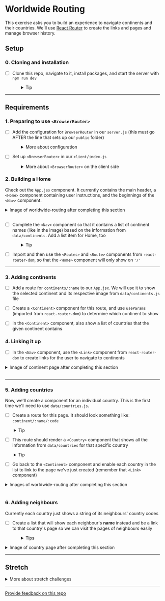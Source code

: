 # Worldwide Routing

This exercise asks you to build an experience to navigate continents and their countries. We'll use [React Router](https://reactrouter.com/docs) to create the links and pages and manage browser history.

## Setup

### 0. Cloning and installation

- [ ] Clone this repo, navigate to it, install packages, and start the server with `npm run dev`
  <details style="padding-left: 2em">
    <summary>Tip</summary>

  ```sh
  cd worldwide-routing
  npm install
  npm run dev
  ```

  </details>

---

## Requirements

### 1. Preparing to use `<BrowserRouter>`

- [ ] Add the configuration for `BrowserRouter` in our `server.js` (this must go AFTER the line that sets up our `public` folder)
  <details style="padding-left: 2em">
    <summary>More about configuration</summary>

  Our code will likely look like this:

  ```js
  server.get('*', (req, res) => {
    res.sendFile(path.resolve('server/public/index.html'))
  })
  ```

  </details>

- [ ] Set up `<BrowserRouter>` in our `client/index.js`
  <details style="padding-left: 2em">
    <summary>More about <code>&lt;BrowserRouter&gt;</code> on the client side</summary>

  1. Import the router from `react-router-dom` at the top of the file
     ```jsx
     import { BrowserRouter as Router } from 'react-router-dom'
     ```
  2. Inside our `ReactDOM.render()` function, we can then wrap the `<App>` component in `<Router></Router>` tags

  **Note:** We could place the router within the `<App>` instead, around specific components, but by wrapping it around `<App>` we will give everything access to the Router's functionality.

### 2. Building a Home

Check out the `App.jsx` component. It currently contains the main header, a `<Home>` component containing user instructions, and the beginnings of the `<Nav>` component.

<details>
  <summary>Image of worldwide-routing after completing this section</summary>

![Web page showing a large title at top, a left navigation listing "Home" plus all seven continents as list items (but not links), and "Please select a continent from the nav list", in the centre](readme-images/release-1.png)

</details>
<br />

- [ ] Complete the `<Nav>` component so that it contains a list of continent names (like in the image) based on the information from `data/continents`. Add a list item for Home, too
  <details style="padding-left: 2em">
    <summary>Tip</summary>

  We can use `Object.keys()` on what is exported from `data/continents.ts` to get a list of continent names.
  </details>

- [ ] Import and then use the `<Routes>` and `<Route>` components from `react-router-dom`, so that the `<Home>` component will only show on `'/'`

---

### 3. Adding continents

- [ ] Add a route for `continents/:name` to our `App.jsx`. We will use it to show the selected continent and its respective image from `data/continents.js` file

- [ ] Create a `<Continent>` component for this route, and use `useParams` (imported from `react-router-dom`) to determine which continent to show

- [ ] In the `<Continent>` component, also show a list of countries that the given continent contains

### 4. Linking it up

- [ ] In the `<Nav>` component, use the `<Link>` component from `react-router-dom` to create links for the user to navigate to continents

<details>
  <summary>Image of continent page after completing this section</summary>
    
  Notice how `<Continent>` has replaced the `<Home>` component in the image below.

![Left nav list items are now clickable, and the main content area shows the name of a single continent as the largest heading, plus a photo and a list of countries in that continent](readme-images/release-2.png)

</details>
<br />

---

### 5. Adding countries

Now, we'll create a component for an individual country. This is the first time we'll need to use `data/countries.js`.

- [ ] Create a route for this page. It should look something like: `continent/:name/:code`
<details style="padding-left: 2em">
  <summary>Tip</summary>
  
  We're using the continent name and country code for this route to help us later. The url path for the above suggestion will be entered into the browser as `/continent/Oceania/NZ`.
</details>

- [ ] This route should render a `<Country>` component that shows all the information from `data/countries` for that specific country
<details style="padding-left: 2em">
  <summary>Tip</summary>
  
  The flag emoji icons don't work in all browsers (e.g. in Windows they seem to work in Firefox but not Chrome). If you see `NZ` instead of the NZ flag, try a different browser.
</details>

- [ ] Go back to the `<Continent>` component and enable each country in the list to link to the page we've just created (remember that `<Link>` component)

<details>
  <summary>Images of worldwide-routing after completing this section</summary>

![View of an individual country page, including a flag icon and a few data points about that country](readme-images/release-3-a.png)
![Continent page is similar to before, except the list of countries are also now clickable links](readme-images/release-3-b.png)

</details>
<br />

### 6. Adding neighbours

Currently each country just shows a string of its neighbours' country codes.

- [ ] Create a list that will show each neighbour's **name** instead and be a link to that country's page so we can visit the pages of neighbours easily
  <details style="padding-left: 2em">
    <summary>Tips</summary>

  - Some countries have no neighbours, for example New Zealand. Consider how you handle that case
  - Some countries have neighbours that are not on the same continent, for example, Panama or Turkey. This may factor into how you build this feature
  </details>

<details>
  <summary>Image of country page after completing this section</summary>

![The country page now has a list of neighbouring country names, rather than just a list of country codes, and each country name is a clickable link](readme-images/release-4.png)

</details>

---

## Stretch

<details>
  <summary>More about stretch challenges</summary>

- If you haven't already, add a "Home" link in the `<Nav>` component

- Bold the selected continent in the `<Nav>` when viewing a continent or country and/or change the bullet point style (as shown in the section 6 screenshot) so users will know where they are

- Countries currently show up in the order decided by the data files. Add a feature to show them alphabetically or perhaps even by population

- Read about React Router's [Nested Routes](https://reactrouter.com/docs/en/v6/getting-started/tutorial#nested-routes) and [Index Routes](https://reactrouter.com/docs/en/v6/getting-started/tutorial#index-routes). Pull the common elements from `<App />` (i.e. the heading and the `<Nav />`) and to a new component named `<Main />`, try nesting the routes for `<Home>`, `<Continent>` and `<Country>` in `<Main />`. The `<Home>` component should render on the index route, i.e. when the URL is just `http://localhost:3000/`.

</details>

---

[Provide feedback on this repo](https://docs.google.com/forms/d/e/1FAIpQLSfw4FGdWkLwMLlUaNQ8FtP2CTJdGDUv6Xoxrh19zIrJSkvT4Q/viewform?usp=pp_url&entry.1958421517=worldwide-routing)
